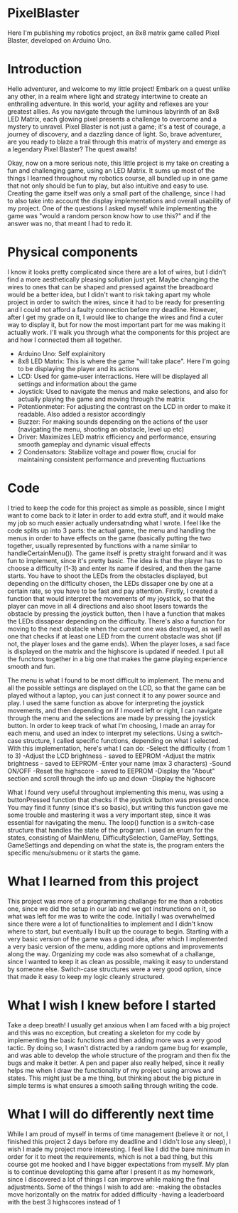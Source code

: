 # PixelBlaster
Here I'm publishing my robotics project, an 8x8 matrix game called Pixel Blaster, developed on Arduino Uno.

# Introduction
Hello adventurer, and welcome to my little project! Embark on a quest unlike any other, in a realm where light and strategy intertwine to create an enthralling adventure. In this world, your agility and reflexes are your greatest allies. As you navigate through the luminous labyrinth of an 8x8 LED Matrix, each glowing pixel presents a challenge to overcome and a mystery to unravel. Pixel Blaster is not just a game; it's a test of courage, a journey of discovery, and a dazzling dance of light. So, brave adventurer, are you ready to blaze a trail through this matrix of mystery and emerge as a legendary Pixel Blaster? The quest awaits!

Okay, now on a more serious note, this little project is my take on creating a fun and challenging game, using an LED Matrix. It sums up most of the things I learned throughout my robotics course, all bundled up in one game that not only should be fun to play, but also intuitive and easy to use. Creating the game itself was only a small part of the challenge, since I had to also take into account the display implementations and overall usability of my project. One of the questions I asked myself while implementing the game was "would a random person know how to use this?" and if the answer was no, that meant I had to redo it.

# Physical components
I know it looks pretty complicated since there are a lot of wires, but I didn't find a more aesthetically pleasing sollution just yet. Maybe changing the wires to ones that can be shaped and pressed against the breadboard would be a better idea, but I didn't want to risk taking apart my whole project in order to switch the wires, since it had to be ready for presenting and I could not afford a faulty connection before my deadline. However, after I get my grade on it, I would like to change the wires and find a cuter way to display it, but for now the most important part for me was making it actually work. I'll walk you through what the components for this project are and how I connected them all together.
- Arduino Uno: Self explainitory
- 8x8 LED Matrix: This is where the game "will take place". Here I'm going to be displaying the player and its actions
- LCD: Used for game-user interractions. Here will be displayed all settings and information about the game
- Joystick: Used to navigate the menus and make selections, and also for actually playing the game and moving through the matrix
- Potentionmeter: For adjusting the contrast on the LCD in order to make it readable. Also added a resistor accordingly
- Buzzer: For making sounds depending on the actions of the user (navigating the menu, shooting an obstacle, level up etc)
- Driver: Maximizes LED matrix efficiency and performance, ensuring smooth gameplay and dynamic visual effects
- 2 Condensators: Stabilize voltage and power flow, crucial for maintaining consistent performance and preventing fluctuations

# Code
I tried to keep the code for this project as simple as possible, since I might want to come back to it later in order to add extra stuff, and it would make my job so much easier actually undersatnding what I wrote. I feel like the code splits up into 3 parts: the actual game, the menu and handling the menus in order to have effects on the game (basically putting the two together, usually represented by functions with a name similar to handleCertainMenu()).
The game itself is pretty straight forward and it was fun to implement, since it's pretty basic. The idea is that the player has to choose a difficulty (1-3) and enter its name if desired, and then the game starts. You have to shoot the LEDs from the obstacles displayed, but depending on the difficulty chosen, the LEDs dissaper one by one at a certain rate, so you have to be fast and pay attention. Firstly, I created a function that would interpret the movements of my joystick, so that the player can move in all 4 directions and also shoot lasers towards the obstacle by pressing the joystick button, then I have a function that makes the LEDs dissapear depending on the difficulty. There's also a function for moving to the next obstacle when the current one was destroyed, as well as one that checks if at least one LED from the current obstacle was shot (if not, the player loses and the game ends). When the player loses, a sad face is displayed on the matrix and the highscore is updated if needed. I put all the functons together in a big one that makes the game playing experience smooth and fun. 

The menu is what I found to be most difficult to implement. The menu and all the possible settings are displayed on the LCD, so that the game can be played without a laptop, you can just connect it to any power source and play. I used the same function as above for interpreting the joystick movements, and then depending on if I moved left or right, I can navigate through the menu and the selections are made by pressing the joystick button. In order to keep track of what I'm choosing, I made an array for each menu, and used an index to interpret my selections. Using a switch-case structure, I called specific functions, depending on what I selected. 
With this implementation, here's what I can do:
-Select the difficulty ( from 1 to 3)
-Adjust the LCD brightness - saved to EEPROM
-Adjust the matrix brightness - saved to EEPROM
-Enter your name (max 3 characters)
-Sound ON/OFF 
-Reset the highscore - saved to EEPROM
-Display the "About" section and scroll through the info up and down
-Display the highscore

What I found very useful throughout implementing this menu, was using a buttonPressed function that checks if the joystick button was pressed once. You may find it funny (since it's so basic), but writing this function gave me some trouble and mastering it was a very important step, since it was essential for navigating the menu. 
The loop() function is a switch-case structure that handles the state of the program. I used an enum for the states, consisting of  MainMenu, DifficultySelection, GamePlay, Settings, GameSettings and depending on what the state is, the program enters the specific menu/submenu or it starts the game.

# What I learned from this project
This project was more of a programming challange for me than a robotics one, since we did the setup in our lab and we got instrunctions on it, so what was left for me was to write the code. Initially I was overwhelmed since there were a lot of functionalities to implement and I didn't know where to start, but eventually I built up the courage to begin. Starting with a very basic version of the game was a good idea, after which I implemented a very basic version of the menu, adding more options and improvements along the way. Organizing my code was also somewhat of a challange, since I wanted to keep it as clean as possible, making it easy to understand by someone else. Switch-case structures were a very good option, since that made it easy to keep my logic cleanly structured.

# What I wish I knew before I started
Take a deep breath! I usually get anxious when I am faced with a big project and this was no exception, but creating a skeleton for my code by implementing the basic functions and then adding more was a very good tactic. By doing so, I wasn't distracted by a random game bug for example, and was able to develop the whole structure of the program and then fix the bugs and make it better. A pen and paper also really helped, since it really helps me when I draw the functionality of my project using arrows and states. This might just be a me thing, but thinking about the big picture in simple terms is what ensures a smooth sailing through writing the code. 

# What I will do differently next time
While I am proud of myself in terms of time management (believe it or not, I finished this project 2 days before my deadline and I didn't lose any sleep), I wish I made my project more interesting. I feel like I did the bare minimum in order for it to meet the requirements, which is not a bad thing, but this course got me hooked and I have bigger expectations from myself. My plan is to continue developting this game after I present it as my homework, since I discovered a lot of things I can improve while making the final adjustments. Some of the things I wish to add are:
-making the obstacles move horizontally on the matrix for added difficulty
-having a leaderboard with the best 3 highscores instead of 1


